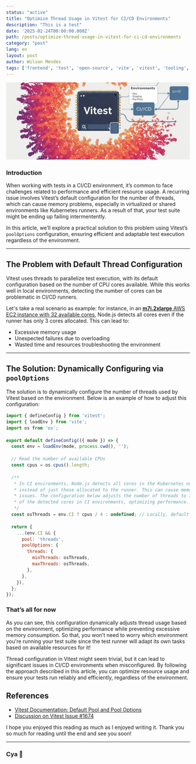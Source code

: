```yaml
---
status: "active"
title: "Optimize Thread Usage in Vitest for CI/CD Environments"
description: "This is a test"
date: '2025-02-24T00:00:00.000Z'
path: /posts/optimize-thread-usage-in-vitest-for-ci-cd-environments
category: "post"
lang: en
layout: post
author: Wilson Mendes
tags: ['frontend', 'test', 'open-source', 'vite', 'vitest', 'tooling', 'performance', 'architecture']
---
```


![](./vitest-optimized.jpg)


### Introduction

When working with tests in a CI/CD environment, it’s common to face challenges related to performance and efficient resource usage. A recurring issue involves Vitest’s default configuration for the number of threads, which can cause memory problems, especially in virtualized or shared environments like Kubernetes runners. As a result of that, your test suite might be ending up failing intermentently.

In this article, we’ll explore a practical solution to this problem using Vitest’s `poolOptions` configuration, ensuring efficient and adaptable test execution regardless of the environment.

---

## The Problem with Default Thread Configuration

Vitest uses threads to parallelize test execution, with its default configuration based on the number of CPU cores available. While this works well in local environments, detecting the number of cores can be problematic in CI/CD runners.

Let's take a real scenario as example: for instance, in an [**m7i.2xlarge** AWS EC2 instance with 32 available cores](https://cloudprice.net/aws/ec2/instances/db.m7i.2xlarge), Node.js detects all cores even if the runner has only 3 cores allocated. This can lead to:

- Excessive memory usage
- Unexpected failures due to overloading
- Wasted time and resources troubleshooting the environment

---

## The Solution: Dynamically Configuring via `poolOptions`

The solution is to dynamically configure the number of threads used by Vitest based on the environment. Below is an example of how to adjust this configuration:

```javascript
import { defineConfig } from 'vitest';
import { loadEnv } from 'vite';
import os from 'os';

export default defineConfig(({ mode }) => {
  const env = loadEnv(mode, process.cwd(), '');

  // Read the number of available CPUs
  const cpus = os.cpus().length;

  /**
   * In CI environments, Node.js detects all cores in the Kubernetes node,
   * instead of just those allocated to the runner. This can cause memory
   * issues. The configuration below adjusts the number of threads to 1/4
   * of the detected cores in CI environments, optimizing performance.
   */
  const osThreads = env.CI ? cpus / 4 : undefined; // Locally, default behavior is used

  return {
    ...(env.CI && {
      pool: 'threads',
      poolOptions: {
        threads: {
          minThreads: osThreads,
          maxThreads: osThreads,
        },
      },
    }),
  };
});
```


### That’s all for now

As you can see, this configuration dynamically adjusts thread usage based on the environment, optimizing performance while preventing excessive memory consumption. So that, you won't need to worry which environment you're running your test suite since the test runner will adapt its own tasks based on available resources for it!

Thread configuration in Vitest might seem trivial, but it can lead to significant issues in CI/CD environments when misconfigured. By following the approach described in this article, you can optimize resource usage and ensure your tests run reliably and efficiently, regardless of the environment.

## References

- [Vitest Documentation: Default Pool and Pool Options](https://vitest.dev/guide/migration.html#default-pool-is-forks)
- [Discussion on Vitest Issue #1674](https://github.com/vitest-dev/vitest/issues/1674)

I hope you enjoyed this reading as much as I enjoyed writing it. Thank you so much for reading until the end and see you soon!

<hr />

### Cya 👋
